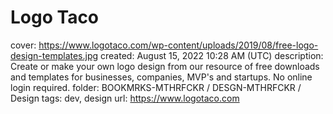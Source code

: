 # Logo Taco

cover: https://www.logotaco.com/wp-content/uploads/2019/08/free-logo-design-templates.jpg
created: August 15, 2022 10:28 AM (UTC)
description: Create or make your own logo design from our resource of free downloads and templates for businesses, companies, MVP's and startups. No online login required.
folder: BOOKMRKS-MTHRFCKR / DESGN-MTHRFCKR / Design
tags: dev, design
url: https://www.logotaco.com